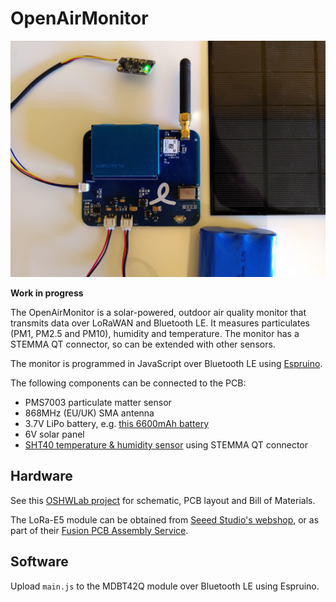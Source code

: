 # OpenAirMonitor

![OpenAirMonitor](images/OpenAirMonitor.jpg)

**Work in progress**

The OpenAirMonitor is a solar-powered, outdoor air quality monitor that transmits data over LoRaWAN and Bluetooth LE. It measures particulates (PM1, PM2.5 and PM10), humidity and temperature. The monitor has a STEMMA QT connector, so can be extended with other sensors.

The monitor is programmed in JavaScript over Bluetooth LE using [Espruino](https://www.espruino.com/).

The following components can be connected to the PCB:

- PMS7003 particulate matter sensor
- 868MHz (EU/UK) SMA antenna
- 3.7V LiPo battery, e.g. [this 6600mAh battery](https://shop.pimoroni.com/products/lithium-ion-battery-pack?variant=23417820487)
- 6V solar panel
- [SHT40 temperature & humidity sensor](https://shop.pimoroni.com/products/adafruit-sensirion-sht40-temperature-humidity-sensor-stemma-qt-qwiic) using STEMMA QT connector


## Hardware

See this [OSHWLab project](https://oshwlab.com/gendor/air-quality-monitor) for schematic, PCB layout and Bill of Materials.

The LoRa-E5 module can be obtained from [Seeed Studio's webshop](https://www.seeedstudio.com/LoRa-E5-Wireless-Module-p-4745.html), or as part of their [Fusion PCB Assembly Service](https://www.seeedstudio.com/prototype-pcb-assembly.html).

## Software

Upload `main.js` to the MDBT42Q module over Bluetooth LE using Espruino.
